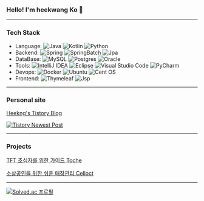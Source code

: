 ### Hello! I'm heekwang Ko 👋

---

### Tech Stack

- Language:
![Java](https://img.shields.io/badge/java-236DB33F.svg?style=for-the-badge&logo=java&logoColor=white)
![Kotlin](https://img.shields.io/badge/kotlin-%23ED8B00.svg?style=for-the-badge&logo=java&logoColor=white)
![Python](https://img.shields.io/badge/python-3670A0?style=for-the-badge&logo=python&logoColor=ffdd54)
- Backend:
![Spring](https://img.shields.io/badge/spring-236DB33F.svg?style=for-the-badge&logo=spring&logoColor=white)
![SpringBatch](https://img.shields.io/badge/SpringBatch-6DB33F?style=for-the-badge&logo=spring&logoColor=white)
![Jpa](https://img.shields.io/badge/Jpa-6DB33F?style=for-the-badge&logo=spring&logoColor=white)
- DataBase:
![MySQL](https://img.shields.io/badge/mysql-%2300f.svg?style=for-the-badge&logo=mysql&logoColor=white)
![Postgres](https://img.shields.io/badge/postgres-%23316192.svg?style=for-the-badge&logo=postgresql&logoColor=white)
![Oracle](https://img.shields.io/badge/Oracle-F80000?style=for-the-badge&logo=oracle&logoColor=white)
- Tools: 
![IntelliJ IDEA](https://img.shields.io/badge/IntelliJIDEA-000000.svg?style=for-the-badge&logo=intellij-idea&logoColor=white)
![Eclipse](https://img.shields.io/badge/Eclipse-FE7A16.svg?style=for-the-badge&logo=Eclipse&logoColor=white)
![Visual Studio Code](https://img.shields.io/badge/Visual%20Studio%20Code-0078d7.svg?style=for-the-badge&logo=visual-studio-code&logoColor=white)
![PyCharm](https://img.shields.io/badge/pycharm-143?style=for-the-badge&logo=pycharm&logoColor=black&color=black&labelColor=green)
- Devops: 
![Docker](https://img.shields.io/badge/docker-%230db7ed.svg?style=for-the-badge&logo=docker&logoColor=white)
![Ubuntu](https://img.shields.io/badge/Ubuntu-E95420?style=for-the-badge&logo=ubuntu&logoColor=white)
![Cent OS](https://img.shields.io/badge/cent%20os-002260?style=for-the-badge&logo=centos&logoColor=F0F0F0)
- Frontend: 
![Thymeleaf](https://img.shields.io/badge/Thymeleaf-%23005C0F.svg?style=for-the-badge&logo=Thymeleaf&logoColor=white)
![Jsp](https://img.shields.io/badge/Jsp-F80000?style=for-the-badge&logoColor=white)

---

### Personal site

[Heekng's Tistory Blog](https://heekng.tistory.com)

[![Tistory Newest Post](https://tistory-readme-stats.vercel.app/api?name=Heekng&color=dark)](https://github.com/MoonJuhan/tistory-readme-stats)

---

### Projects

[TFT 초심자를 위한 가이드 Toche](https://front-toche-web.vercel.app/)

[소상공인을 위한 쉬운 매장관리 Celloct](https://celloct.heekng.com)

---

[![Solved.ac
프로필](http://mazassumnida.wtf/api/v2/generate_badge?boj=heekng)](https://solved.ac/heekng/)

